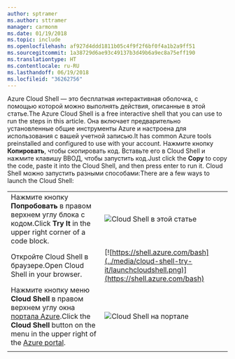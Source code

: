 ```yaml
---
author: sptramer
ms.author: sttramer
manager: carmonm
ms.date: 01/19/2018
ms.topic: include
ms.openlocfilehash: af927d4ddd1811b05c4f9f2f6bf0f4a1b2a9ff51
ms.sourcegitcommit: 1a38729d6ae93c49137b3d49b6a9ec8a75eff190
ms.translationtype: HT
ms.contentlocale: ru-RU
ms.lasthandoff: 06/19/2018
ms.locfileid: "36262756"
---
```

<span data-ttu-id="ae50c-101">Azure Cloud Shell — это бесплатная интерактивная оболочка, с помощью которой можно выполнять действия, описанные в этой статье.</span><span class="sxs-lookup"><span data-stu-id="ae50c-101">The Azure Cloud Shell is a free interactive shell that you can use to run the steps in this article.</span></span> <span data-ttu-id="ae50c-102">Она включает предварительно установленные общие инструменты Azure и настроена для использования с вашей учетной записью.</span><span class="sxs-lookup"><span data-stu-id="ae50c-102">It has common Azure tools preinstalled and configured to use with your account.</span></span> <span data-ttu-id="ae50c-103">Нажмите кнопку **Копировать**, чтобы скопировать код. Вставьте его в Cloud Shell и нажмите клавишу ВВОД, чтобы запустить код.</span><span class="sxs-lookup"><span data-stu-id="ae50c-103">Just click the **Copy** to copy the code, paste it into the Cloud Shell, and then press enter to run it.</span></span>  <span data-ttu-id="ae50c-104">Cloud Shell можно запустить разными способами:</span><span class="sxs-lookup"><span data-stu-id="ae50c-104">There are a few ways to launch the Cloud Shell:</span></span>

|  |   |
|-----------------------------------------------|---|
| <span data-ttu-id="ae50c-105">Нажмите кнопку **Попробовать** в правом верхнем углу блока с кодом.</span><span class="sxs-lookup"><span data-stu-id="ae50c-105">Click **Try It** in the upper right corner of a code block.</span></span> | ![Cloud Shell в этой статье](../media/cloud-shell-try-it/cli-try-it.png) |
| <span data-ttu-id="ae50c-107">Откройте Cloud Shell в браузере.</span><span class="sxs-lookup"><span data-stu-id="ae50c-107">Open Cloud Shell in your browser.</span></span> | [![https://shell.azure.com/bash](../media/cloud-shell-try-it/launchcloudshell.png)](https://shell.azure.com/bash) |
| <span data-ttu-id="ae50c-108">Нажмите кнопку меню **Cloud Shell** в правом верхнем углу окна [портала Azure](https://portal.azure.com).</span><span class="sxs-lookup"><span data-stu-id="ae50c-108">Click the **Cloud Shell** button on the menu in the upper right of the [Azure portal](https://portal.azure.com).</span></span> |    ![Cloud Shell на портале](../media/cloud-shell-try-it/cloud-shell-menu.png) |
|  |  |

